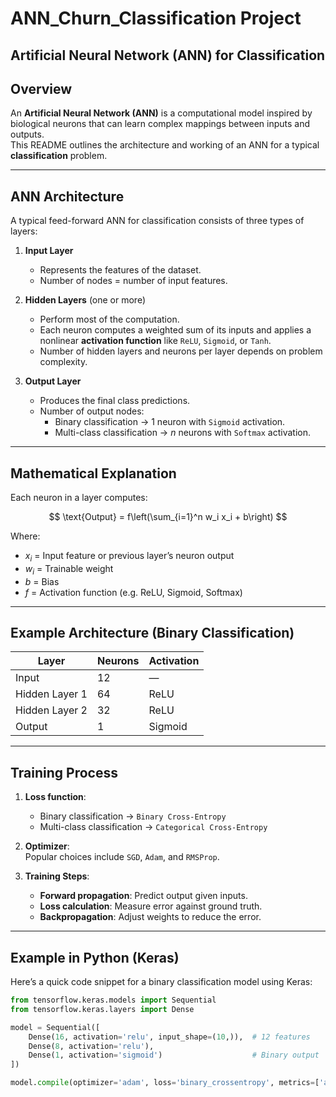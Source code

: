 # ANN_Churn_Classification Project

## Artificial Neural Network (ANN) for Classification

## Overview
An **Artificial Neural Network (ANN)** is a computational model inspired by biological neurons that can learn complex mappings between inputs and outputs.  
This README outlines the architecture and working of an ANN for a typical **classification** problem.

---

## ANN Architecture
A typical feed-forward ANN for classification consists of three types of layers:

1. **Input Layer**  
   - Represents the features of the dataset.  
   - Number of nodes = number of input features.

2. **Hidden Layers** (one or more)  
   - Perform most of the computation.
   - Each neuron computes a weighted sum of its inputs and applies a nonlinear **activation function** like `ReLU`, `Sigmoid`, or `Tanh`.
   - Number of hidden layers and neurons per layer depends on problem complexity.

3. **Output Layer**  
   - Produces the final class predictions.
   - Number of output nodes:
     - Binary classification → 1 neuron with `Sigmoid` activation.
     - Multi-class classification → *n* neurons with `Softmax` activation.

---

## Mathematical Explanation
Each neuron in a layer computes:

$$
\text{Output} = f\left(\sum_{i=1}^n w_i x_i + b\right)
$$

Where:
- $x_i$ = Input feature or previous layer’s neuron output
- $w_i$ = Trainable weight
- $b$ = Bias
- $f$ = Activation function (e.g. ReLU, Sigmoid, Softmax)

---

## Example Architecture (Binary Classification)
| Layer            | Neurons | Activation |
|------------------|---------|------------|
| Input            | 12      | —          |
| Hidden Layer 1   | 64      | ReLU       |
| Hidden Layer 2   | 32       | ReLU       |
| Output           | 1       | Sigmoid    |

---

## Training Process
1. **Loss function**:
   - Binary classification → `Binary Cross-Entropy`
   - Multi-class classification → `Categorical Cross-Entropy`

2. **Optimizer**:  
   Popular choices include `SGD`, `Adam`, and `RMSProp`.

3. **Training Steps**:
   - **Forward propagation**: Predict output given inputs.
   - **Loss calculation**: Measure error against ground truth.
   - **Backpropagation**: Adjust weights to reduce the error.

---

## Example in Python (Keras)
Here’s a quick code snippet for a binary classification model using Keras:
```python
from tensorflow.keras.models import Sequential
from tensorflow.keras.layers import Dense

model = Sequential([
    Dense(16, activation='relu', input_shape=(10,)),  # 12 features
    Dense(8, activation='relu'),
    Dense(1, activation='sigmoid')                    # Binary output
])

model.compile(optimizer='adam', loss='binary_crossentropy', metrics=['accuracy'])
